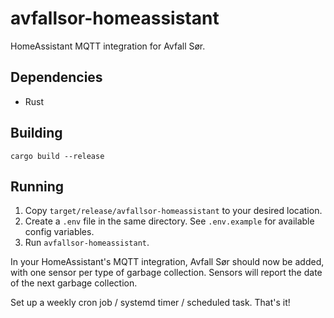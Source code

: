 # avfallsor-homeassistant
HomeAssistant MQTT integration for Avfall Sør.

## Dependencies
- Rust

## Building
```
cargo build --release
```

## Running
1. Copy `target/release/avfallsor-homeassistant` to your desired location.
2. Create a `.env` file in the same directory. See `.env.example` for available config variables.
3. Run `avfallsor-homeassistant`.

In your HomeAssistant's MQTT integration, Avfall Sør should now be added, with one sensor per type of garbage collection. Sensors will report the date of the next garbage collection.

Set up a weekly cron job / systemd timer / scheduled task. That's it!
